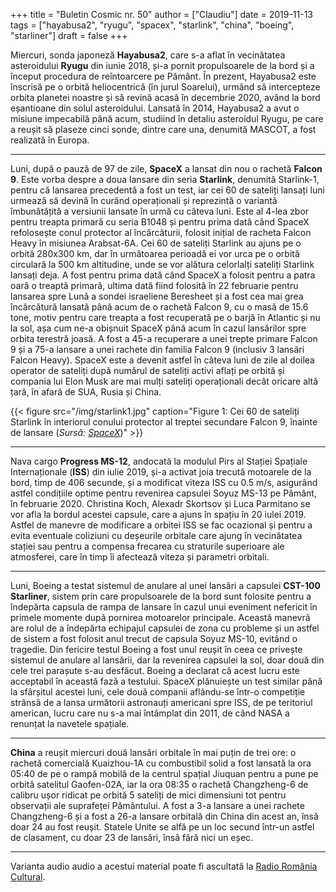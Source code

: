 +++
title = "Buletin Cosmic nr. 50"
author = ["Claudiu"]
date = 2019-11-13
tags = ["hayabusa2", "ryugu", "spacex", "starlink", "china", "boeing", "starliner"]
draft = false
+++

Miercuri, sonda japoneză **Hayabusa2**, care s-a aflat în vecinătatea asteroidului **Ryugu** din iunie 2018, și-a pornit propulsoarele de la bord și a început procedura de reîntoarcere pe Pământ. În prezent, Hayabusa2 este înscrisă pe o orbită heliocentrică (în jurul Soarelui), urmând să intercepteze orbita planetei noastre și să revină acasă în decembrie 2020, având la bord eșantioane din solul asteroidului. Lansată în 2014, Hayabusa2 a avut o misiune impecabilă până acum, studiind în detaliu asteroidul Ryugu, pe care a reușit să plaseze cinci sonde, dintre care una, denumită MASCOT, a fost realizată în Europa.

---

Luni, după o pauză de 97 de zile, **SpaceX** a lansat din nou o rachetă **Falcon 9**. Este vorba despre a doua lansare din seria **Starlink**, denumită Starlink-1, pentru că lansarea precedentă a fost un test, iar cei 60 de sateliți lansați luni urmează să devină în curând operaționali și reprezintă o variantă îmbunătățită a versiunii lansate în urmă cu câteva luni. Este al 4-lea zbor pentru treapta primară cu seria B1048 și pentru prima dată când SpaceX refolosește conul protector al încărcăturii, folosit inițial de racheta Falcon Heavy în misiunea Arabsat-6A. Cei 60 de sateliți Starlink au ajuns pe o orbită 280x300 km, dar în următoarea perioadă ei vor urca pe o orbită circulară la 500 km altitudine, unde se vor alătura celorlalți sateliți Starlink lansați deja. A fost pentru prima dată când SpaceX a folosit pentru a patra oară o treaptă primară, ultima dată fiind folosită în 22 februarie pentru lansarea spre Lună a sondei israeliene Beresheet și a fost cea mai grea încărcătură lansată până acum de o rachetă Falcon 9, cu o masă de 15.6 tone, motiv pentru care treapta a fost recuperată pe o barjă în Atlantic și nu la sol, așa cum ne-a obișnuit SpaceX până acum în cazul lansărilor spre orbita terestră joasă. A fost a 45-a recuperare a unei trepte primare Falcon 9 și a 75-a lansare a unei rachete din familia Falcon 9 (inclusiv 3 lansări Falcon Heavy). SpaceX este a devenit astfel în câteva luni de zile al doilea operator de sateliți după numărul de sateliți activi aflați pe orbită și compania lui Elon Musk are mai mulți sateliți operaționali decât oricare altă țară, în afară de SUA, Rusia și China.

{{< figure src="/img/starlink1.jpg" caption="Figure 1: Cei 60 de sateliți Starlink în interiorul conului protector al treptei secundare Falcon 9, înainte de lansare (_Sursă: [SpaceX](https://twitter.com/SpaceX/status/1193687615528042496)_)" >}}

---

Nava cargo **Progress MS-12**, andocată la modulul Pirs al Stației Spațiale Internaționale (**ISS**) din iulie 2019, și-a activat joia trecută motoarele de la bord, timp de 406 secunde, și a modificat viteza ISS cu 0.5 m/s, asigurând astfel condițiile optime pentru revenirea capsulei Soyuz MS-13 pe Pământ, în februarie 2020. Christina Koch, Alexadr Skortsov și Luca Parmitano se vor afla la bordul acestei capsule, care a ajuns în spațiu în 20 iulei 2019. Astfel de manevre de modificare a orbitei ISS se fac ocazional și pentru a evita eventuale coliziuni cu deșeurile orbitale care ajung în vecinătatea stației sau pentru a compensa frecarea cu straturile superioare ale atmosferei, care în timp îi afectează viteza și parametri orbitali.

---

Luni, Boeing a testat sistemul de anulare al unei lansări a capsulei **CST-100 Starliner**, sistem prin care propulsoarele de la bord sunt folosite pentru a îndepărta capsula de rampa de lansare în cazul unui eveniment nefericit în primele momente după pornirea motoarelor principale. Această manevră are rolul de a îndepărta echipajul capsulei de zona cu probleme și un astfel de sistem a fost folosit anul trecut de capsula Soyuz MS-10, evitând o tragedie. Din fericire testul Boeing a fost unul reușit în ceea ce privește sistemul de anulare al lansării, dar la revenirea capsulei la sol, doar două din cele trei parașute s-au desfăcut. Boeing a declarat că acest lucru este acceptabil în această fază a testului. SpaceX plănuiește un test similar până la sfârșitul acestei luni, cele două companii aflându-se într-o competiție strânsă de a lansa următorii astronauți americani spre ISS, de pe teritoriul american, lucru care nu s-a mai întâmplat din 2011, de când NASA a renunțat la navetele spațiale.

---

**China** a reușit miercuri două lansări orbitale în mai puțin de trei ore: o rachetă comercială Kuaizhou-1A cu combustibil solid a fost lansată la ora 05:40 de pe o rampă mobilă de la centrul spațial Jiuquan pentru a pune pe orbită satelitul Gaofen-02A, iar la ora 08:35 o rachetă Changzheng-6 de calibru ușor ridicat pe orbită 5 sateliți de mici dimensiuni tot pentru observații ale suprafeței Pământului. A fost a 3-a lansare a unei rachete Changzheng-6 și a fost a 26-a lansare orbitală din China din acest an, însă doar 24 au fost reușit. Statele Unite se alfă pe un loc secund într-un astfel de clasament, cu doar 23 de lansări, însă fără nici un eșec.

---

Varianta audio audio a acestui material poate fi ascultată la [Radio România Cultural](https://radioromaniacultural.ro/buletin-cosmic-38/).